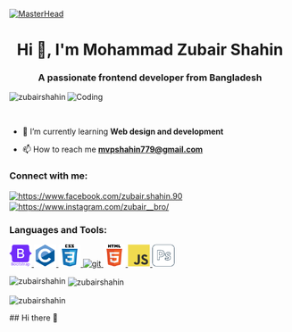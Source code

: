 [![MasterHead](https://www.internetcreation.net/wp-content/uploads/2015/04/banner-web-development.png)](https://zubairshahin)
<h1 align="center">Hi 👋, I'm Mohammad Zubair Shahin</h1>
<h3 align="center">A passionate frontend developer from Bangladesh</h3>
<img align="right" alt="Coding" width="400" src="https://rajacepat.com/assets/frontend/img/webdev.gif">
<p align="left"> <img src="https://komarev.com/ghpvc/?username=zubairshahin&label=Profile%20views&color=0e75b6&style=flat" alt="zubairshahin" /> </p>

<p align="left"> <a href="https://twitter.com/" target="blank"><img src="https://img.shields.io/twitter/follow/?logo=twitter&style=for-the-badge" alt="" /></a> </p>

- 🌱 I’m currently learning **Web design and development**

- 📫 How to reach me **mvpshahin779@gmail.com**

<h3 align="left">Connect with me:</h3>
<p align="left">
<a href="https://fb.com/https://www.facebook.com/zubair.shahin.90" target="blank"><img align="center" src="https://raw.githubusercontent.com/rahuldkjain/github-profile-readme-generator/master/src/images/icons/Social/facebook.svg" alt="https://www.facebook.com/zubair.shahin.90" height="30" width="40" /></a>
<a href="https://instagram.com/https://www.instagram.com/zubair__bro/" target="blank"><img align="center" src="https://raw.githubusercontent.com/rahuldkjain/github-profile-readme-generator/master/src/images/icons/Social/instagram.svg" alt="https://www.instagram.com/zubair__bro/" height="30" width="40" /></a>
</p>

<h3 align="left">Languages and Tools:</h3>
<p align="left"> <a href="https://getbootstrap.com" target="_blank" rel="noreferrer"> <img src="https://raw.githubusercontent.com/devicons/devicon/master/icons/bootstrap/bootstrap-plain-wordmark.svg" alt="bootstrap" width="40" height="40"/> </a> <a href="https://www.cprogramming.com/" target="_blank" rel="noreferrer"> <img src="https://raw.githubusercontent.com/devicons/devicon/master/icons/c/c-original.svg" alt="c" width="40" height="40"/> </a> <a href="https://www.w3schools.com/css/" target="_blank" rel="noreferrer"> <img src="https://raw.githubusercontent.com/devicons/devicon/master/icons/css3/css3-original-wordmark.svg" alt="css3" width="40" height="40"/> </a> <a href="https://git-scm.com/" target="_blank" rel="noreferrer"> <img src="https://www.vectorlogo.zone/logos/git-scm/git-scm-icon.svg" alt="git" width="40" height="40"/> </a> <a href="https://www.w3.org/html/" target="_blank" rel="noreferrer"> <img src="https://raw.githubusercontent.com/devicons/devicon/master/icons/html5/html5-original-wordmark.svg" alt="html5" width="40" height="40"/> </a> <a href="https://developer.mozilla.org/en-US/docs/Web/JavaScript" target="_blank" rel="noreferrer"> <img src="https://raw.githubusercontent.com/devicons/devicon/master/icons/javascript/javascript-original.svg" alt="javascript" width="40" height="40"/> </a> <a href="https://www.photoshop.com/en" target="_blank" rel="noreferrer"> <img src="https://raw.githubusercontent.com/devicons/devicon/master/icons/photoshop/photoshop-line.svg" alt="photoshop" width="40" height="40"/> </a> </p>

<p><img align="left" src="https://github-readme-stats.vercel.app/api/top-langs?username=zubairshahin&show_icons=true&locale=en&layout=compact" alt="zubairshahin" /></p>

<p>&nbsp;<img align="center" src="https://github-readme-stats.vercel.app/api?username=zubairshahin&show_icons=true&locale=en" alt="zubairshahin" /></p>

<p><img align="center" src="https://github-readme-streak-stats.herokuapp.com/?user=zubairshahin&" alt="zubairshahin" /></p>
## Hi there 👋

<!--
**zubairshahin/zubairshahin** is a ✨ _special_ ✨ repository because its `README.md` (this file) appears on your GitHub profile.

Here are some ideas to get you started:

- 🔭 I’m currently working on ...
- 🌱 I’m currently learning ...
- 👯 I’m looking to collaborate on ...
- 🤔 I’m looking for help with ...
- 💬 Ask me about ...
- 📫 How to reach me: ...
- 😄 Pronouns: ...
- ⚡ Fun fact: ...
-->
